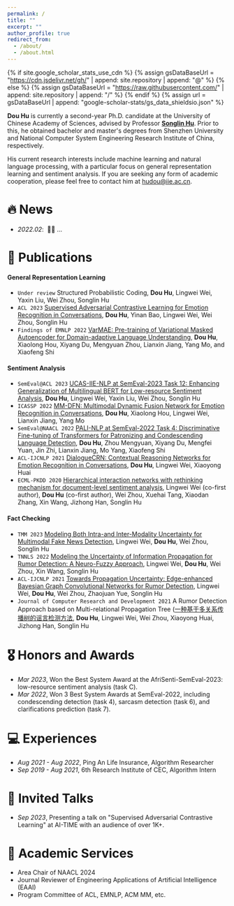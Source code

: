 ```yaml
---
permalink: /
title: ""
excerpt: ""
author_profile: true
redirect_from: 
  - /about/
  - /about.html
---
```


{% if site.google_scholar_stats_use_cdn %}
{% assign gsDataBaseUrl = "https://cdn.jsdelivr.net/gh/" | append: site.repository | append: "@" %}
{% else %}
{% assign gsDataBaseUrl = "https://raw.githubusercontent.com/" | append: site.repository | append: "/" %}
{% endif %}
{% assign url = gsDataBaseUrl | append: "google-scholar-stats/gs_data_shieldsio.json" %}

<span class='anchor' id='about-me'></span>

**Dou Hu** is currently a second-year Ph.D. candidate at the University of Chinese Academy of Sciences, advised by Professor [**Songlin Hu**](https://people.ucas.edu.cn/~husonglin?language=en). 
Prior to this, he obtained bachelor and master's degrees from Shenzhen University and National Computer System Engineering Research Institute of China, respectively. 

His current research interests include machine learning and natural language processing, with a particular focus on general representation learning and sentiment analysis. 
If you are seeking any form of academic cooperation, please feel free to contact him at [hudou@iie.ac.cn](mailto:hudou@iie.ac.cn).

# 🔥 News
- *2022.02*: &nbsp;🎉🎉 ... 


# 📖 Publications

#### General Representation Learning
- ``Under review`` Structured Probabilistic Coding, **Dou Hu**, Lingwei Wei, Yaxin Liu, Wei Zhou, Songlin Hu
- ``ACL 2023`` [Supervised Adversarial Contrastive Learning for Emotion Recognition in Conversations](https://aclanthology.org/2023.acl-long.606.pdf), **Dou Hu**, Yinan Bao, Lingwei Wei, Wei Zhou, Songlin Hu
- ``Findings of EMNLP 2022`` [VarMAE: Pre-training of Variational Masked Autoencoder for Domain-adaptive Language Understanding](https://aclanthology.org/2022.findings-emnlp.468.pdf), **Dou Hu**, Xiaolong Hou, Xiyang Du, Mengyuan Zhou, Lianxin Jiang, Yang Mo, and Xiaofeng Shi

#### Sentiment Analysis
- ``SemEval@ACL 2023`` [UCAS-IIE-NLP at SemEval-2023 Task 12: Enhancing Generalization of Multilingual BERT for Low-resource Sentiment Analysis](https://aclanthology.org/2023.semeval-1.255.pdf), **Dou Hu**, Lingwei Wei, Yaxin Liu, Wei Zhou, Songlin Hu
- ``ICASSP 2022`` [MM-DFN: Multimodal Dynamic Fusion Network for Emotion Recognition in Conversations](https://arxiv.org/pdf/2203.02385.pdf), **Dou Hu**, Xiaolong Hou, Lingwei Wei, Lianxin Jiang, Yang Mo
- ``SemEval@NAACL 2022`` [PALI-NLP at SemEval-2022 Task 4: Discriminative Fine-tuning of Transformers for Patronizing and Condescending Language Detection](https://aclanthology.org/2022.semeval-1.43.pdf), **Dou Hu**, Zhou Mengyuan, Xiyang Du, Mengfei Yuan, Jin Zhi, Lianxin Jiang, Mo Yang, Xiaofeng Shi
- ``ACL-IJCNLP 2021`` [DialogueCRN: Contextual Reasoning Networks for Emotion Recognition in Conversations](https://aclanthology.org/2021.acl-long.547.pdf), **Dou Hu**, Lingwei Wei, Xiaoyong Huai
- ``ECML-PKDD 2020`` [Hierarchical interaction networks with rethinking mechanism for document-level sentiment analysis](https://arxiv.org/pdf/2007.08445.pdf), Lingwei Wei (co-first author), **Dou Hu** (co-first author), Wei Zhou, Xuehai Tang, Xiaodan Zhang, Xin Wang, Jizhong Han, Songlin Hu

#### Fact Checking
- ``TMM 2023`` [Modeling Both Intra-and Inter-Modality Uncertainty for Multimodal Fake News Detection](https://ieeexplore.ieee.org/document/10261246), Lingwei Wei, **Dou Hu**, Wei Zhou, Songlin Hu
- ``TNNLS 2022`` [Modeling the Uncertainty of Information Propagation for Rumor Detection: A Neuro-Fuzzy Approach](https://ieeexplore.ieee.org/abstract/document/9837882), Lingwei Wei, **Dou Hu**, Wei Zhou, Xin Wang, Songlin Hu
- ``ACL-IJCNLP 2021`` [Towards Propagation Uncertainty: Edge-enhanced Bayesian Graph Convolutional Networks for Rumor Detection](https://aclanthology.org/2021.acl-long.297.pdf), Lingwei Wei, **Dou Hu**, Wei Zhou, Zhaojuan Yue, Songlin Hu
- ``Journal of Computer Research and Development 2021`` A Rumor Detection Approach based on Multi-relational Propagation Tree ([一种基于多关系传播树的谣言检测方法]((https://crad.ict.ac.cn/cn/article/doi/10.7544/issn1000-1239.2021.20200810)), **Dou Hu**, Lingwei Wei, Wei Zhou, Xiaoyong Huai, Jizhong Han, Songlin Hu

# 🎖 Honors and Awards
- *Mar 2023*, Won the Best System Award at the AfriSenti-SemEval-2023: low-resource sentiment analysis (task C).
- *Mar 2022*, Won 3 Best System Awards at SemEval-2022, including condescending detection (task 4), sarcasm detection (task 6), and clarifications prediction (task 7).

# 💻 Experiences
- *Aug 2021 - Aug 2022*, Ping An Life Insurance, Algorithm Researcher
- *Sep 2019 - Aug 2021*, 6th Research Institute of CEC, Algorithm Intern

# 💬 Invited Talks
- *Sep 2023*, Presenting a talk on "Supervised Adversarial Contrastive Learning" at AI-TIME with an audience of over 1K+.

# 📝 Academic Services
- Area Chair of NAACL 2024
- Journal Reviewer of Engineering Applications of Artificial Intelligence (EAAI)
- Program Committee of ACL, EMNLP, ACM MM, etc.
